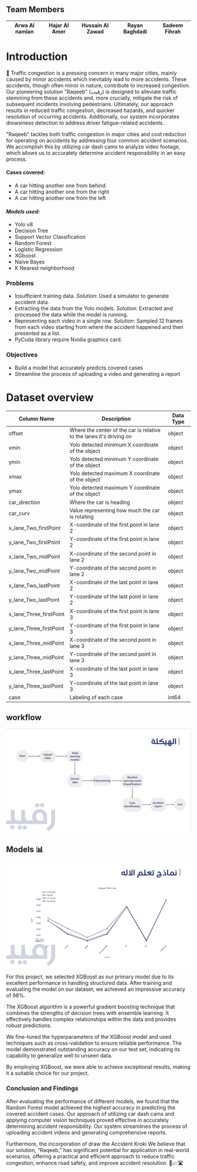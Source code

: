 ## Team Members
| Arwa Al namlan | Hajar Al Amer | Hussain Al Zawad | Rayan Baghdadi | Sadeem Fihrah|
|-|-|-|-|-|


# Introduction 
🚦 Traffic congestion is a pressing concern in many major cities, mainly caused by minor accidents which inevitably lead to more accidents. These accidents, though often minor in nature, contribute to increased congestion. Our pioneering solution "Raqeeb" (رقيب) is designed to alleviate traffic stemming from these accidents and, more crucially, mitigate the risk of subsequent incidents involving pedestrians. Ultimately, our approach results in reduced traffic congestion, decreased hazards, and quicker resolution of occurring accidents. Additionally, our system incorporates drowsiness detection to address driver fatigue-related accidents. 

"Raqeeb" tackles both traffic congestion in major cities and cost reduction for operating on accidents by addressing four common accident scenarios. We accomplish this by utilizing car dash cams to analyze video footage, which allows us to accurately determine accident responsibility in an easy process.

#### **Cases covered:**
- A car hitting another one from behind 
- A car hitting another one from the right
- A car hitting another one from the left

#### *Models used:*
- Yolo v8
- Decision Tree
- Support Vector Classification 
- Random Forest 
- Logistic Regression
- XGboost
- Naive Bayes 
- K Nearest neighborhood

### **Problems**
- Insufficient training data. 
*Solution*: Used a simulator to generate accident data.
- Extracting the data from the Yolo models.
*Solution*: Extracted and processed the data while the model is running.
- Representing each video in a single row.
*Solution*: Sampled 12 frames from each video starting from where the accident happened and then presented as a list. 
- PyCuda library require Nvidia graphics card.


### **Objectives**
- Build a model that accurately predicts covered cases 
- Streamline the process of uploading a video and generating a report 

# **Dataset overview**
| Column Name              | Description                                                  | Data Type  |
|--------------------------|--------------------------------------------------------------|------------|
| offset                   | Where the center of the car is relative to the lanes it's driving on | object     |
| xmin                     | Yolo detected minimum X coordinate of the object            | object     |
| ymin                     | Yolo detected minimum Y coordinate of the object            | object     |
| xmax                     | Yolo detected maximum X coordinate of the object            | object     |
| ymax                     | Yolo detected maximum Y coordinate of the object            | object     |
| car_direction            | Where the car is heading                                    | object     |
| car_curv                 | Value representing how much the car is rotating             | object     |
| x_lane_Two_firstPoint    | X-coordinate of the first point in lane 2                   | object     |
| y_lane_Two_firstPoint    | Y-coordinate of the first point in lane 2                   | object     |
| x_lane_Two_midPoint      | X-coordinate of the second point in lane 2                  | object     |
| y_lane_Two_midPoint      | Y-coordinate of the second point in lane 2                  | object     |
| x_lane_Two_lastPoint     | X-coordinate of the last point in lane 2                    | object     |
| y_lane_Two_lastPoint     | Y-coordinate of the last point in lane 2                    | object     |
| x_lane_Three_firstPoint  | X-coordinate of the first point in lane 3                   | object     |
| y_lane_Three_firstPoint  | Y-coordinate of the first point in lane 3                   | object     |
| x_lane_Three_midPoint    | X-coordinate of the second point in lane 3                  | object     |
| y_lane_Three_midPoint    | Y-coordinate of the second point in lane 3                  | object     |
| x_lane_Three_lastPoint   | X-coordinate of the last point in lane 3                    | object     |
| y_lane_Three_lastPoint   | Y-coordinate of the last point in lane 3                    | object     |
| case                     | Labeling of each case                                       | int64      |

## **workflow**

<img src="pic/1.png">

## **Models** 📊

<img src="pic/2.png">

For this project, we selected XGBoost as our primary model due to its excellent performance in handling structured data. After training and evaluating the model on our dataset, we achieved an impressive accuracy of 98%.

The XGBoost algorithm is a powerful gradient boosting technique that combines the strengths of decision trees with ensemble learning. It effectively handles complex relationships within the data and provides robust predictions.

We fine-tuned the hyperparameters of the XGBoost model and used techniques such as cross-validation to ensure reliable performance. The model demonstrated outstanding accuracy on our test set, indicating its capability to generalize well to unseen data.

By employing XGBoost, we were able to achieve exceptional results, making it a suitable choice for our project.


### **Conclusion and Findings**

After evaluating the performance of different models, we found that the Random Forest model achieved the highest accuracy in predicting the covered accident cases. Our approach of utilizing car dash cams and applying computer vision techniques proved effective in accurately determining accident responsibility. Our system streamlines the process of uploading accident videos and generating comprehensive reports.

Furthermore, the incorporation of draw the Accident Kroki
 We believe that our solution, “Raqeeb,” has significant potential for application in real-world scenarios, offering a practical and efficient approach to reduce traffic congestion, enhance road safety, and improve accident resolution. 🚗📈🛣️